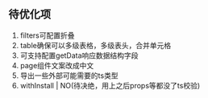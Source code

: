 ## 待优化项

1. filters可配置折叠
2. table确保可以多级表格，多级表头，合并单元格
3. 可支持配置getData响应数据结构字段
4. page组件文案改成中文
5. 导出一些外部可能需要的ts类型
6. withInstall | NO(待决绝，用上之后props等都没了ts校验)
